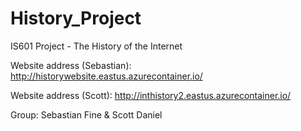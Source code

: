# History_Project
IS601 Project - The History of the Internet

Website address (Sebastian):
http://historywebsite.eastus.azurecontainer.io/

Website address (Scott):
http://inthistory2.eastus.azurecontainer.io/

Group:
Sebastian Fine &
Scott Daniel
